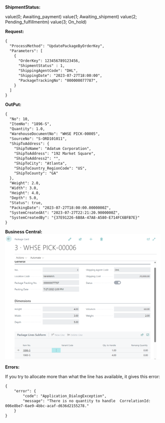 **ShipmentStatus:**

value(0; Awaiting_payment)
value(1; Awaiting_shipment)
value(2; Pending_fulfillmentm)
value(3; On_hold)

**Request:**
```
{
  "ProcessMethod": "UpdatePackageByOrderKey",
  "Parameters": [
    {
      "OrderKey": 123456789123456,
      "ShipmentStatus" : 1,
      "ShippingAgentCode": "DHL",
      "ShippingDate": "2023-07-27T18:00:00",
      "PackageTrackingNo": "000000077787",
    }
  ]
}
```

**OutPut:**

```
{
  "No": 10,
  "ItemNo": "1896-S",
  "Quantity": 1.0,
  "WarehouseDocumentNo": "WHSE PICK-00005",
  "SourceNo": "S-ORD101011",
  "ShipToAddress": {
    "ShipToName": "Adatum Corporation",
    "ShipToAddress": "192 Market Square",
    "ShipToAddress2": "",
    "ShipToCity": "Atlanta",
    "ShipToCountry_RegionCode": "US",
    "ShipToCounty": "GA"
  },
  "Weight": 2.0,
  "Width": 3.0,
  "Height": 4.0,
  "Depth": 5.0,
  "Status": true,
  "PackingDate": "2023-07-27T18:00:00.0000000Z",
  "SystemCreatedAt": "2023-07-27T22:21:20.9000000Z",
  "SystemCreatedBy": "{37E91226-6B8A-47A8-A580-E714FC6BFB7E}"
}
```

**Business Central:**
![image.png](/.attachments/image-167e2f2e-8612-43f5-8bc9-38eb136aaeca.png)

**Errors:**

If you try to allocate more than what the line has available, it gives this error:

```
{
    "error": {
        "code": "Application_DialogException",
        "message": "There is no quantity to handle  CorrelationId:  006e8be7-6ae9-4bbc-acaf-d636d2155278."
    }
}
```


